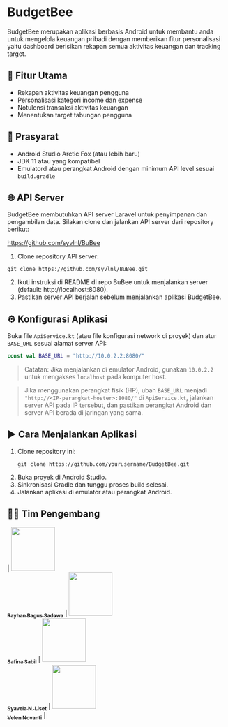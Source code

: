 # BudgetBee

BudgetBee merupakan aplikasi berbasis Android untuk membantu anda untuk mengelola keuangan pribadi dengan memberikan fitur personalisasi yaitu dashboard berisikan rekapan semua aktivitas keuangan dan tracking target.

## 🚀 Fitur Utama

- Rekapan aktivitas keuangan pengguna
- Personalisasi kategori income dan expense
- Notulensi transaksi aktivitas keuangan
- Menentukan target tabungan pengguna

## 🔧 Prasyarat

- Android Studio Arctic Fox (atau lebih baru)
- JDK 11 atau yang kompatibel
- Emulatord atau perangkat Android dengan minimum API level sesuai `build.gradle`

## 🌐 API Server

BudgetBee membutuhkan API server Laravel untuk penyimpanan dan pengambilan data. Silakan clone dan jalankan API server dari repository berikut:

https://github.com/syvlnl/BuBee

1. Clone repository API server:
```
git clone https://github.com/syvlnl/BuBee.git
```
2. Ikuti instruksi di README di repo BuBee untuk menjalankan server (default: http://localhost:8080).
3. Pastikan server API berjalan sebelum menjalankan aplikasi BudgetBee.

## ⚙️ Konfigurasi Aplikasi

Buka file `ApiService.kt` (atau file konfigurasi network di proyek) dan atur `BASE_URL` sesuai alamat server API:

```kotlin
const val BASE_URL = "http://10.0.2.2:8080/"
```

> Catatan: Jika menjalankan di emulator Android, gunakan `10.0.2.2` untuk mengakses `localhost` pada komputer host.

> Jika menggunakan perangkat fisik (HP), ubah `BASE_URL` menjadi `"http://<IP-perangkat-hoster>:8080/"` di `ApiService.kt`, jalankan server API pada IP tersebut, dan pastikan perangkat Android dan server API berada di jaringan yang sama.

## ▶️ Cara Menjalankan Aplikasi

1. Clone repository ini:
   ```
   git clone https://github.com/yourusername/BudgetBee.git
   ```
2. Buka proyek di Android Studio.
3. Sinkronisasi Gradle dan tunggu proses build selesai.
4. Jalankan aplikasi di emulator atau perangkat Android.

## 👩‍💻 Tim Pengembang

| [<img src="https://github.com/rayhanbss.png" width="100px"><br><sub><b>Rayhan Bagus Sadewa</b></sub>](https://github.com/rayhanbss) | [<img src="https://github.com/safinasabil.png" width="100px"><br><sub><b>Safina Sabil</b></sub>](https://github.com/safinasabil) | [<img src="https://github.com/syvlnl.png" width="100px"><br><sub><b>Syavela N. Liset</b></sub>](https://github.com/syvlnl) | [<img src="https://github.com/Velelen.png" width="100px"><br><sub><b>Velen Novanti</b></sub>](https://github.com/Velelen) |

